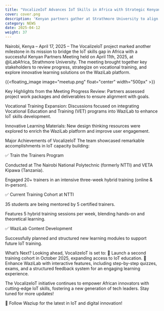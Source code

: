 ```yaml
---
title: "VocalizeIoT Advances IoT Skills in Africa with Strategic Kenyan Partners Meeting"
cover: cover.png
description: 'Kenyan partners gather at Strathmore University to align on progress, training achievements, and upcoming initiatives for hands-on IoT learning through the WaziLab platform.'
category: NEWS
date: 2025-04-12
weight: 37
---
```


Nairobi, Kenya – April 17, 2025 – The VocalizeIoT project marked another milestone in its mission to bridge the IoT skills gap in Africa with a successful Kenyan Partners Meeting held on April 11th, 2025, at @iLabAfrica, Strathmore University. The meeting brought together key stakeholders to review progress, strategize on vocational training, and explore innovative learning solutions on the WaziLab platform.

{{<floating_image image="meetup.png" float="center" width="500px" >}}

Key Highlights from the Meeting
Progress Review: Partners assessed project work packages and deliverables to ensure alignment with goals.

Vocational Training Expansion: Discussions focused on integrating Vocational Education and Training (VET) programs into WaziLab to enhance IoT skills development.

Innovative Learning Materials: New design thinking resources were explored to enrich the WaziLab platform and improve user engagement.

Major Achievements of VocalizeIoT
The team showcased remarkable accomplishments in IoT capacity building:

✅ Train the Trainers Program

Conducted at The Nairobi National Polytechnic (formerly NTTI) and VETA Kipawa (Tanzania).

Engaged 20+ trainers in an intensive three-week hybrid training (online & in-person).

✅ Current Training Cohort at NTTI

35 students are being mentored by 5 certified trainers.

Features 5 hybrid training sessions per week, blending hands-on and theoretical learning.

✅ WaziLab Content Development

Successfully planned and structured new learning modules to support future IoT training.

What’s Next?
Looking ahead, VocalizeIoT is set to:
🚀 Launch a second training cohort in October 2025, expanding access to IoT education.
🎯 Enhance WaziLab with interactive features, including step-by-step quizzes, exams, and a structured feedback system for an engaging learning experience.

The VocalizeIoT initiative continues to empower African innovators with cutting-edge IoT skills, fostering a new generation of tech leaders. Stay tuned for more updates!

🔗 Follow Waziup for the latest in IoT and digital innovation!
